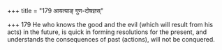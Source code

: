 +++
title = "179 आयत्याङ् गुण-दोषज्ञस्"

+++
179	He who knows the good and the evil (which will result from his acts) in the future, is quick in forming resolutions for the present, and understands the consequences of past (actions), will not be conquered.